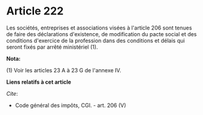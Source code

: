 # Article 222

Les sociétés, entreprises et associations visées à l'article 206 sont tenues de faire des déclarations d'existence, de
modification du pacte social et des conditions d'exercice de la profession dans des conditions et délais qui seront fixés par
arrêté ministériel (1).

**Nota:**

(1) Voir les articles 23 A à 23 G de l'annexe IV.

**Liens relatifs à cet article**

_Cite_:

  - Code général des impôts, CGI. - art. 206 (V)
